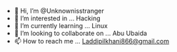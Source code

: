 - 👋 Hi, I’m @Unknownisstranger
- 👀 I’m interested in ... Hacking
- 🌱 I’m currently learning ... Linux
- 💞️ I’m looking to collaborate on ... Abu Ubaida
- 📫 How to reach me ... Laddipilkhani866@gmail.com 

<!---
Unknownisstranger/Unknownisstranger is a ✨ special ✨ repository because its `README.md` (this file) appears on your GitHub profile.
You can click the Preview link to take a look at your changes.
--->

